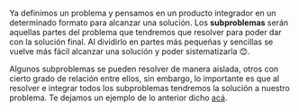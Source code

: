 Ya definimos un problema y pensamos en un producto integrador en un determinado formato para alcanzar una solución. Los **subproblemas** serán aquellas partes del problema que tendremos que resolver para poder dar con la solución final. Al dividirlo en partes más pequeñas y sencillas se vuelve más fácil alcanzar una solución y poder sistematizarla :blush:.

Algunos subproblemas se pueden resolver de manera aislada, otros con cierto grado de relación entre ellos, sin embargo, lo importante es que al resolver e integrar todos los subproblemas tendremos la solución a nuestro problema.
Te dejamos un ejemplo de lo anterior dicho [acá](https://drive.google.com/open?id=1DKgPLarwmp9O5OSsB5g_z7huGgI19VwT).
